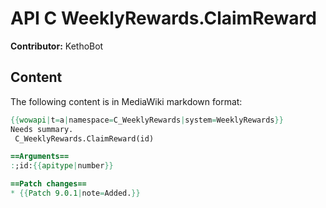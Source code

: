 # API C WeeklyRewards.ClaimReward

**Contributor:** KethoBot

## Content

The following content is in MediaWiki markdown format:

```mediawiki
{{wowapi|t=a|namespace=C_WeeklyRewards|system=WeeklyRewards}}
Needs summary.
 C_WeeklyRewards.ClaimReward(id)

==Arguments==
:;id:{{apitype|number}}

==Patch changes==
* {{Patch 9.0.1|note=Added.}}
```